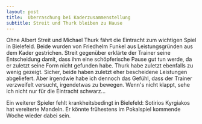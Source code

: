 ```yaml
---
layout: post
title:  Überraschung bei Kaderzusammenstellung
subtitle: Streit und Thurk bleiben zu Hause
---
```


Ohne Albert Streit und Michael Thurk fährt die Eintracht zum wichtigen Spiel in Bielefeld. Beide wurden von Friedhelm Funkel aus Leistungsgründen aus dem Kader gestrichen. Streit gegenüber erklärte der Trainer seine Entscheidung damit, dass ihm eine schöpferische Pause gut tun werde, da er zuletzt seine Form nicht gefunden habe. Thurk habe zuletzt ebenfalls zu wenig gezeigt. Sicher, beide haben zuletzt eher bescheidene Leistungen abgeliefert. Aber irgendwie habe ich dennoch das Gefühl, dass der Trainer verzweifelt versucht, irgendetwas zu bewegen. Wenn's nicht klappt, sehe ich nicht nur für die Eintracht schwarz...

Ein weiterer Spieler fehlt krankheitsbedingt in Bielefeld: Sotirios Kyrgiakos hat vereiterte Mandeln. Er könnte frühestens im Pokalspiel kommende Woche wieder dabei sein.
